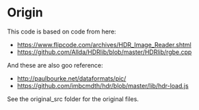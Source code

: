 # Origin
This code is based on code from here: 
 * https://www.flipcode.com/archives/HDR_Image_Reader.shtml 
 * https://github.com/Allda/HDRlib/blob/master/HDRlib/rgbe.cpp
 
And these are also goo reference:
 * http://paulbourke.net/dataformats/pic/
 * https://github.com/imbcmdth/hdr/blob/master/lib/hdr-load.js

See the original_src folder for the original files.


